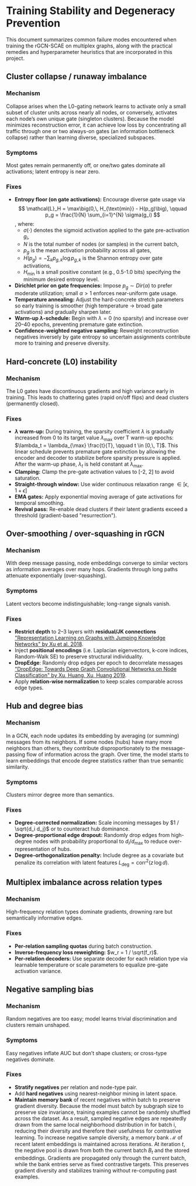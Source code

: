 # Training Stability and Degeneracy Prevention
This document summarizes common failure modes encountered when training the rGCN-SCAE on multiplex graphs, along with the practical remedies and hyperparameter heuristics that are incorporated in this project.

## Cluster collapse / runaway imbalance
### Mechanism
Collapse arises when the L0-gating network learns to activate only a small subset of cluster units across nearly all nodes, or conversely, activates each node’s own unique gate (singleton clusters).
Because the model minimizes reconstruction error, it can achieve low loss by concentrating all traffic through one or two always-on gates (an information bottleneck collapse) rather than learning diverse, specialized subspaces.
### Symptoms
Most gates remain permanently off, or one/two gates dominate all activations; latent entropy is near zero.
### Fixes
- **Entropy floor (on gate activations):** Encourage diverse gate usage via
$$
\mathcal{L}_H = \max\big(0,\, H_{\text{min}} - H(p_g)\big),
\qquad p_g = \frac{1}{N} \sum_{i=1}^{N} \sigma(g_i)
$$,
where:
    - $\sigma(\cdot)$ denotes the sigmoid activation applied to the gate pre-activation $g_i$,
    - $N$ is the total number of nodes (or samples) in the current batch,
    - $p_g$ is the mean activation probability across all gates,
    - $H(p_g) = -\sum_k p_{g,k} \log p_{g,k}$ is the Shannon entropy over gate activations,
    - $H_{\min}$ is a small positive constant (e.g., 0.5-1.0 bits) specifying the minimum desired entropy level.
- **Dirichlet prior on gate frequencies:** Impose $p_g ∼ Dir(\alpha)$ to prefer moderate utilization; small $\alpha>1$ enforces near-uniform gate usage.
- **Temperature annealing:** Adjust the hard-concrete stretch parameters so early training is smoother (high temperature → broad gate activations) and gradually sharpen later.
- **Warm-up $\lambda$-schedule:** Begin with $\lambda=0$ (no sparsity) and increase over 20–40 epochs, preventing premature gate extinction.
- **Confidence-weighted negative sampling:** Reweight reconstruction negatives inversely by gate entropy so uncertain assignments contribute more to training and preserve diversity.

## Hard-concrete (L0) instability
### Mechanism
The L0 gates have discontinuous gradients and high variance early in training.
This leads to chattering gates (rapid on/off flips) and dead clusters (permanently closed).
### Fixes
- **$\lambda$ warm-up:** During training, the sparsity coefficient $\lambda$ is gradually increased from 0 to its target value $\lambda_{\max}$ over T warm-up epochs: $\lambda_t = \lambda_{\max} \frac{t}{T}, \qquad t \in [0,\, T]$.
This linear schedule prevents premature gate extinction by allowing the encoder and decoder to stabilize before sparsity pressure is applied.
After the warm-up phase, $\lambda_t$ is held constant at $\lambda_{\max}$.
- **Clamping:** Clamp the pre-gate activation values to \[-2, 2\] to avoid saturation.
- **Straight-through window:** Use wider continuous relaxation range $\in [\epsilon, 1+\epsilon]$
- **EMA gates:** Apply exponential moving average of gate activations for temporal smoothing.
- **Revival pass:** Re-enable dead clusters if their latent gradients exceed a threshold (gradient-based "resurrection").

## Over-smoothing / over-squashing in rGCN
### Mechanism
With deep message passing, node embeddings converge to similar vectors as information averages over many hops.
Gradients through long paths attenuate exponentially (over-squashing).
### Symptoms
Latent vectors become indistinguishable; long-range signals vanish.
### Fixes
- **Restrict depth** to 2–3 layers with **residual/JK connections** ["Representation Learning on Graphs with Jumping Knowledge Networks" by Xu et al. 2018](https://arxiv.org/abs/1806.03536).
- Inject **positional encodings** (i.e. Laplacian eigenvectors, k-core indices, Random-Walk SE) to preserve structural individuality.
- **DropEdge**: Randomly drop edges per epoch to decorrelate messages ["DropEdge: Towards Deep Graph Convolutional Networks on Node Classification" by Xu, Huang, Xu, Huang 2019](https://arxiv.org/abs/1907.10903).
- Apply **relation-wise normalization** to keep scales comparable across edge types.

## Hub and degree bias
### Mechanism
In a GCN, each node updates its embedding by averaging (or summing) messages from its neighbors.
If some nodes (hubs) have many more neighbors than others, they contribute disproportionately to the message-passing flow of information across the graph.
Over time, the model starts to learn embeddings that encode degree statistics rather than true semantic similarity.
### Symptoms
Clusters mirror degree more than semantics.
### Fixes
- **Degree-corrected normalization:** Scale incoming messages by $1 / \sqrt{d_i d_j}$ or to counteract hub dominance.
- **Degree-proportional edge dropout:** Randomly drop edges from high-degree nodes with probability proportional to $d_i / d_{\max}$ to reduce over-representation of hubs.
- **Degree-orthogonalization penalty:** Include degree as a covariate but penalize its correlation with latent features $L_{\text{deg}} = \mathrm{corr}^2(z\, \log d)$.

## Multiplex imbalance across relation types
### Mechanism
High-frequency relation types dominate gradients, drowning rare but semantically informative edges.
### Fixes
- **Per-relation sampling quotas** during batch construction.
- **Inverse-frequency loss reweighting:** $w_r = 1 / \sqrt(f_r)$.
- **Per-relation decoders:** Use separate decoder for each relation type via learnable temperature or scale parameters to equalize pre-gate activation variance.

## Negative sampling bias
### Mechanism
Random negatives are too easy; model learns trivial discrimination and clusters remain unshaped.
### Symptoms
Easy negatives inflate AUC but don’t shape clusters; or cross-type negatives dominate.
### Fixes
- **Stratify negatives** per relation and node-type pair.
- Add **hard negatives** using nearest-neighbor mining in latent space.
- **Maintain memory bank** of recent negatives within batch to preserve gradient diversity.
Because the model must batch by subgraph size to preserve size invariance, training examples cannot be randomly shuffled across the dataset.
As a result, sampled negative edges are repeatedly drawn from the same local neighborhood distribution in for batch i, reducing their diversity and therefore their usefulness for contrastive learning.
To increase negative sample diversity, a memory bank $\mathcal{M}$ of recent latent embeddings is maintained across iterations.
At iteration $t$, the negative pool is drawn from both the current batch $B_t$ and the stored embeddings.
Gradients are propagated only through the current batch, while the bank entries serve as fixed contrastive targets.
This preserves gradient diversity and stabilizes training without re-computing past examples.
